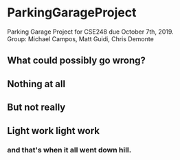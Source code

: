 # ParkingGarageProject
Parking Garage Project for CSE248 due October 7th, 2019. 
<br>Group: Michael Campos, Matt Guidi, Chris Demonte


## What could possibly go wrong?
## Nothing at all 
## But not really
## Light work light work


### and that's when it all went down hill.